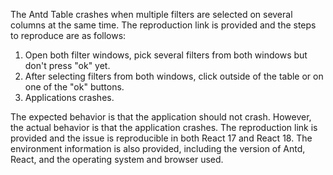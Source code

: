 The Antd Table crashes when multiple filters are selected on several columns at the same time. The reproduction link is provided and the steps to reproduce are as follows:

1. Open both filter windows, pick several filters from both windows but don't press "ok" yet.
2. After selecting filters from both windows, click outside of the table or on one of the "ok" buttons.
3. Applications crashes.

The expected behavior is that the application should not crash. However, the actual behavior is that the application crashes. The reproduction link is provided and the issue is reproducible in both React 17 and React 18. The environment information is also provided, including the version of Antd, React, and the operating system and browser used.
